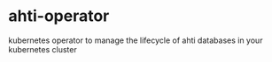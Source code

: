 # ahti-operator
kubernetes operator to manage the lifecycle of ahti databases in your kubernetes cluster
